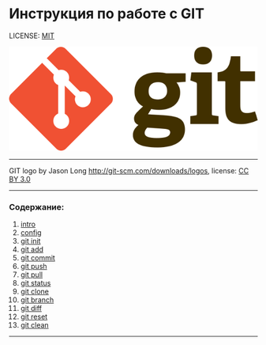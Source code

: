 # Инструкция по работе с GIT

LICENSE: [MIT](./license.md)

![git-logo](./assets/640px-Git-logo.svg.png)

---

GIT logo by Jason Long http://git-scm.com/downloads/logos, license: [CC BY 3.0](https://creativecommons.org/licenses/by/3.0/)

---

### Содержание: 
1. [intro](./intro.md)
2. [config](./config.md)
3. [git init](./init.md)
4. [git add](./add.md)
5. [git commit](./commit.md)
6. [git push](./push.md)
7. [git pull](./pull.md)
8. [git status](./status.md)
9. [git clone](./clone.md)
10. [git branch](./branch.md)
11. [git diff](./diff.md)
12. [git reset](./reset.md)
13. [git clean](./clean.md)




---

